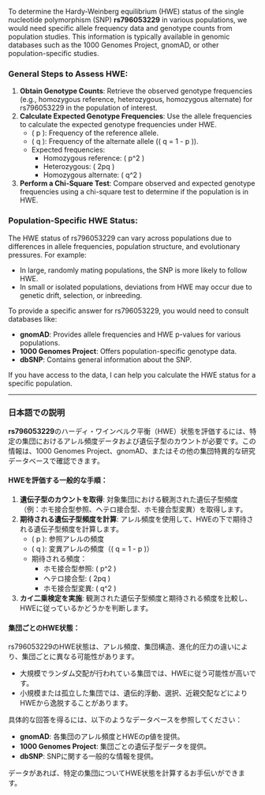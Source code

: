 To determine the Hardy-Weinberg equilibrium (HWE) status of the single nucleotide polymorphism (SNP) **rs796053229** in various populations, we would need specific allele frequency data and genotype counts from population studies. This information is typically available in genomic databases such as the 1000 Genomes Project, gnomAD, or other population-specific studies.

### General Steps to Assess HWE:
1. **Obtain Genotype Counts**: Retrieve the observed genotype frequencies (e.g., homozygous reference, heterozygous, homozygous alternate) for rs796053229 in the population of interest.
2. **Calculate Expected Genotype Frequencies**: Use the allele frequencies to calculate the expected genotype frequencies under HWE.
   - \( p \): Frequency of the reference allele.
   - \( q \): Frequency of the alternate allele (\( q = 1 - p \)).
   - Expected frequencies:
     - Homozygous reference: \( p^2 \)
     - Heterozygous: \( 2pq \)
     - Homozygous alternate: \( q^2 \)
3. **Perform a Chi-Square Test**: Compare observed and expected genotype frequencies using a chi-square test to determine if the population is in HWE.

### Population-Specific HWE Status:
The HWE status of rs796053229 can vary across populations due to differences in allele frequencies, population structure, and evolutionary pressures. For example:
- In large, randomly mating populations, the SNP is more likely to follow HWE.
- In small or isolated populations, deviations from HWE may occur due to genetic drift, selection, or inbreeding.

To provide a specific answer for rs796053229, you would need to consult databases like:
- **gnomAD**: Provides allele frequencies and HWE p-values for various populations.
- **1000 Genomes Project**: Offers population-specific genotype data.
- **dbSNP**: Contains general information about the SNP.

If you have access to the data, I can help you calculate the HWE status for a specific population.

---

### 日本語での説明
**rs796053229**のハーディ・ワインベルク平衡（HWE）状態を評価するには、特定の集団におけるアレル頻度データおよび遺伝子型のカウントが必要です。この情報は、1000 Genomes Project、gnomAD、またはその他の集団特異的な研究データベースで確認できます。

#### HWEを評価する一般的な手順：
1. **遺伝子型のカウントを取得**: 対象集団における観測された遺伝子型頻度（例：ホモ接合型参照、ヘテロ接合型、ホモ接合型変異）を取得します。
2. **期待される遺伝子型頻度を計算**: アレル頻度を使用して、HWEの下で期待される遺伝子型頻度を計算します。
   - \( p \): 参照アレルの頻度
   - \( q \): 変異アレルの頻度（\( q = 1 - p \)）
   - 期待される頻度：
     - ホモ接合型参照: \( p^2 \)
     - ヘテロ接合型: \( 2pq \)
     - ホモ接合型変異: \( q^2 \)
3. **カイ二乗検定を実施**: 観測された遺伝子型頻度と期待される頻度を比較し、HWEに従っているかどうかを判断します。

#### 集団ごとのHWE状態：
rs796053229のHWE状態は、アレル頻度、集団構造、進化的圧力の違いにより、集団ごとに異なる可能性があります。
- 大規模でランダム交配が行われている集団では、HWEに従う可能性が高いです。
- 小規模または孤立した集団では、遺伝的浮動、選択、近親交配などによりHWEから逸脱することがあります。

具体的な回答を得るには、以下のようなデータベースを参照してください：
- **gnomAD**: 各集団のアレル頻度とHWEのp値を提供。
- **1000 Genomes Project**: 集団ごとの遺伝子型データを提供。
- **dbSNP**: SNPに関する一般的な情報を提供。

データがあれば、特定の集団についてHWE状態を計算するお手伝いができます。